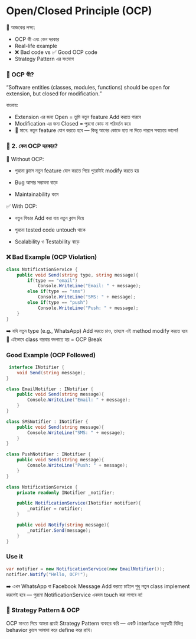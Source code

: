 # Open/Closed Principle (OCP)

🎯 আজকের লক্ষ্য:

- OCP কী এবং কেন দরকার
- Real-life example
- ❌ Bad code vs ✅ Good OCP code
- Strategy Pattern এর সংযোগ

### 🧠 OCP কী?

“Software entities (classes, modules, functions) should be open for extension, but closed for modification.”

বাংলায়:

- Extension এর জন্য Open = তুমি নতুন feature Add করতে পারবে
- Modification এর জন্য Closed = পুরনো কোড না পরিবর্তন করে
- 📛 মানে: নতুন feature যোগ করতে হবে — কিন্তু আগের কোডে হাত না দিতে পারলে সবচেয়ে ভালো!

### 📍 2. কেন OCP দরকার?

🧱 Without OCP:

- পুরনো ক্লাসে নতুন feature যোগ করতে গিয়ে পুরোটাই modify করতে হয়

- Bug আসার সম্ভাবনা বাড়ে

- Maintainability কমে

✅ With OCP:

- নতুন ফিচার Add করা যায় নতুন ক্লাস দিয়ে

- পুরনো tested code untouch থাকে

- Scalability ও Testability বাড়ে

### ❌ Bad Example (OCP Violation)

```cs
class NotificationService {
    public void Send(string type, string message){
        if(type == "email")
            Console.WriteLine("Email: " + message);
        else if(type == "sms")
            Console.WriteLine("SMS: " + message);
        else if(type == "push")
            Console.WriteLine("Push: " + message);
    }
}

```

➡️ যদি নতুন type (e.g., WhatsApp) Add করতে চাও, তাহলে এই method modify করতে হবে
📛 এইভাবে class বারবার বদলাতে হয় = OCP Break

### Good Example (OCP Followed)

```cs
 interface INotifier {
    void Send(string message);
}

class EmailNotifier : INotifier {
    public void Send(string message){
        Console.WriteLine("Email: " + message);
    }
}

class SMSNotifier : INotifier {
    public void Send(string message){
        Console.WriteLine("SMS: " + message);
    }
}

class PushNotifier : INotifier {
    public void Send(string message){
        Console.WriteLine("Push: " + message);
    }
}

class NotificationService {
    private readonly INotifier _notifier;

    public NotificationService(INotifier notifier){
        _notifier = notifier;
    }

    public void Notify(string message){
        _notifier.Send(message);
    }
}
```

### Use it

```cs
var notifier = new NotificationService(new EmailNotifier());
notifier.Notify("Hello, OCP!");
```

➡️ এখন WhatsApp বা Facebook Message Add করতে চাইলে শুধু নতুন class implement করলেই হবে — পুরনো NotificationService একদম touch করা লাগবে না!

### 🎯 Strategy Pattern & OCP

OCP মানতে গিয়ে আমরা প্রায়ই Strategy Pattern ব্যবহার করি —
একটি interface অনুযায়ী বিভিন্ন behavior ক্লাসে আলাদা করে define করে রাখি।
